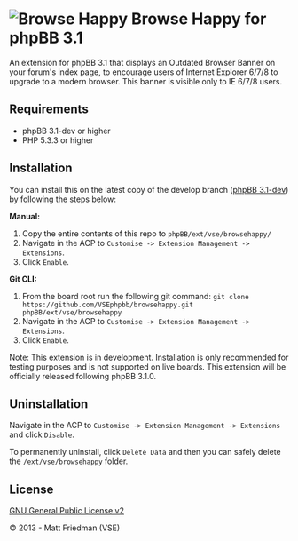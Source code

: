 # ![Browse Happy](http://mattfriedman.me/forum/images/ie6nomore.png "Browse Happy") Browse Happy for phpBB 3.1

An extension for phpBB 3.1 that displays an Outdated Browser Banner on your forum's index page, to encourage users of Internet Explorer 6/7/8 to upgrade to a modern browser. This banner is visible only to IE 6/7/8 users.

## Requirements
* phpBB 3.1-dev or higher
* PHP 5.3.3 or higher

## Installation
You can install this on the latest copy of the develop branch ([phpBB 3.1-dev](https://github.com/phpbb/phpbb3)) by following the steps below:

**Manual:**

1. Copy the entire contents of this repo to `phpBB/ext/vse/browsehappy/`
2. Navigate in the ACP to `Customise -> Extension Management -> Extensions`.
3. Click `Enable`.

**Git CLI:**

1. From the board root run the following git command:
`git clone https://github.com/VSEphpbb/browsehappy.git phpBB/ext/vse/browsehappy`
2. Navigate in the ACP to `Customise -> Extension Management -> Extensions`.
3. Click `Enable`.

Note: This extension is in development. Installation is only recommended for testing purposes and is not supported on live boards. This extension will be officially released following phpBB 3.1.0.

## Uninstallation
Navigate in the ACP to `Customise -> Extension Management -> Extensions` and click `Disable`.

To permanently uninstall, click `Delete Data` and then you can safely delete the `/ext/vse/browsehappy` folder.

## License
[GNU General Public License v2](http://opensource.org/licenses/GPL-2.0)

© 2013 - Matt Friedman (VSE)
